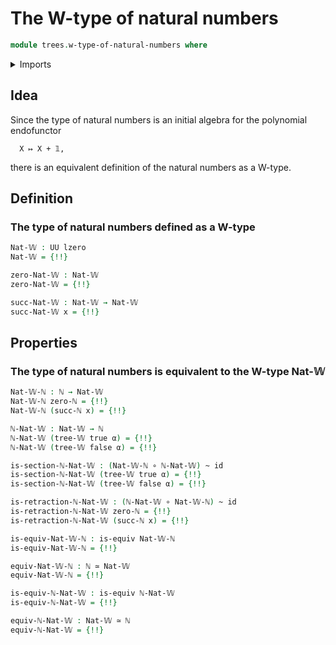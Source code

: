 # The W-type of natural numbers

```agda
module trees.w-type-of-natural-numbers where
```

<details><summary>Imports</summary>

```agda
open import elementary-number-theory.natural-numbers

open import foundation.action-on-identifications-functions
open import foundation.booleans
open import foundation.contractible-types
open import foundation.dependent-pair-types
open import foundation.equivalences
open import foundation.function-extensionality
open import foundation.function-types
open import foundation.homotopies
open import foundation.identity-types
open import foundation.unit-type
open import foundation.universal-property-empty-type
open import foundation.universe-levels

open import trees.w-types
```

</details>

## Idea

Since the type of natural numbers is an initial algebra for the polynomial
endofunctor

```text
  X ↦ X + 𝟙,
```

there is an equivalent definition of the natural numbers as a W-type.

## Definition

### The type of natural numbers defined as a W-type

```agda
Nat-𝕎 : UU lzero
Nat-𝕎 = {!!}

zero-Nat-𝕎 : Nat-𝕎
zero-Nat-𝕎 = {!!}

succ-Nat-𝕎 : Nat-𝕎 → Nat-𝕎
succ-Nat-𝕎 x = {!!}
```

## Properties

### The type of natural numbers is equivalent to the W-type Nat-𝕎

```agda
Nat-𝕎-ℕ : ℕ → Nat-𝕎
Nat-𝕎-ℕ zero-ℕ = {!!}
Nat-𝕎-ℕ (succ-ℕ x) = {!!}

ℕ-Nat-𝕎 : Nat-𝕎 → ℕ
ℕ-Nat-𝕎 (tree-𝕎 true α) = {!!}
ℕ-Nat-𝕎 (tree-𝕎 false α) = {!!}

is-section-ℕ-Nat-𝕎 : (Nat-𝕎-ℕ ∘ ℕ-Nat-𝕎) ~ id
is-section-ℕ-Nat-𝕎 (tree-𝕎 true α) = {!!}
is-section-ℕ-Nat-𝕎 (tree-𝕎 false α) = {!!}

is-retraction-ℕ-Nat-𝕎 : (ℕ-Nat-𝕎 ∘ Nat-𝕎-ℕ) ~ id
is-retraction-ℕ-Nat-𝕎 zero-ℕ = {!!}
is-retraction-ℕ-Nat-𝕎 (succ-ℕ x) = {!!}

is-equiv-Nat-𝕎-ℕ : is-equiv Nat-𝕎-ℕ
is-equiv-Nat-𝕎-ℕ = {!!}

equiv-Nat-𝕎-ℕ : ℕ ≃ Nat-𝕎
equiv-Nat-𝕎-ℕ = {!!}

is-equiv-ℕ-Nat-𝕎 : is-equiv ℕ-Nat-𝕎
is-equiv-ℕ-Nat-𝕎 = {!!}

equiv-ℕ-Nat-𝕎 : Nat-𝕎 ≃ ℕ
equiv-ℕ-Nat-𝕎 = {!!}
```
